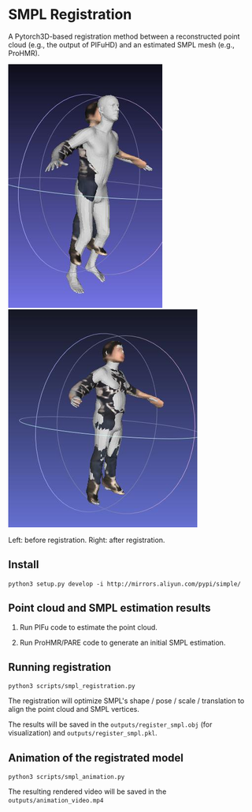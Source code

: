 # SMPL Registration

A Pytorch3D-based registration method between a reconstructed point cloud (e.g., the output of PIFuHD) and an estimated SMPL mesh (e.g., ProHMR).

![Before registration](data/figures/before_registration.jpg)
![After registration](data/figures/after_registration.jpg)

Left: before registration. Right: after registration.

## Install

```
python3 setup.py develop -i http://mirrors.aliyun.com/pypi/simple/
```

## Point cloud and SMPL estimation results

1. Run PIFu code to estimate the point cloud.

1. Run ProHMR/PARE code to generate an initial SMPL estimation.

## Running registration

```
python3 scripts/smpl_registration.py
```

The registration will optimize SMPL's shape / pose / scale / translation to align the point cloud and SMPL vertices.

The results will be saved in the ```outputs/register_smpl.obj``` (for visualization) and ```outputs/register_smpl.pkl```.


## Animation of the registrated model

```
python3 scripts/smpl_animation.py
```

The resulting rendered video will be saved in the ```outputs/animation_video.mp4```
